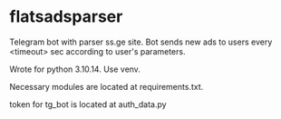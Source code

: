 # flatsadsparser
Telegram bot with parser ss.ge site. Bot sends new ads to users every \<timeout\> sec according to user's parameters. 

Wrote for python 3.10.14. 
Use venv.

Necessary modules are located at requirements.txt.

token for tg_bot is located at auth_data.py

